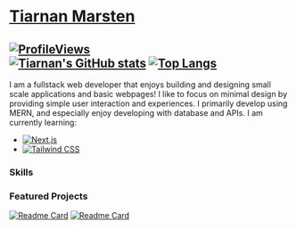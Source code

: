 # [Tiarnan Marsten](https://tkmarsten.github.io/)

[![ProfileViews](https://komarev.com/ghpvc/?username=tkmarsten&color=blueviolet&style=flat)](https://komarev.com/ghpvc/?username=tkmarsten) <br/>
[![Tiarnan's GitHub stats](https://github-readme-stats.vercel.app/api?username=tkmarsten&hide=issues&theme=radical)](https://github.com/anuraghazra/github-readme-stats)
[![Top Langs](https://github-readme-stats.vercel.app/api/top-langs/?username=tkmarsten&layout=compact)](https://github.com/anuraghazra/github-readme-stats)
---

I am a fullstack web developer that enjoys building and designing small scale applications and basic webpages! I like to focus on minimal design by providing simple user interaction and experiences. I primarily develop using MERN, and especially enjoy developing with database and APIs.
I am currently learning:
- [![Next.js](https://img.shields.io/static/v1?label=&message=Next.js&color=000000&logo=Next.js&logoColor=FFFFFF)](https://nextjs.org/)
- [![Tailwind CSS](https://img.shields.io/static/v1?label=&message=Tailwind%20CSS&color=06B6D4&logo=tailwindcss&logoColor=FFFFFF)](https://nextjs.org/)

### Skills


### Featured Projects
[![Readme Card](https://github-readme-stats.vercel.app/api/pin/?username=tkmarsten&repo=kentkendo)](https://github.com/tkmarsten/kentkendo)
[![Readme Card](https://github-readme-stats.vercel.app/api/pin/?username=tkmarsten&repo=federalwaykendo)](https://github.com/tkmarsten/federalwaykendo)
